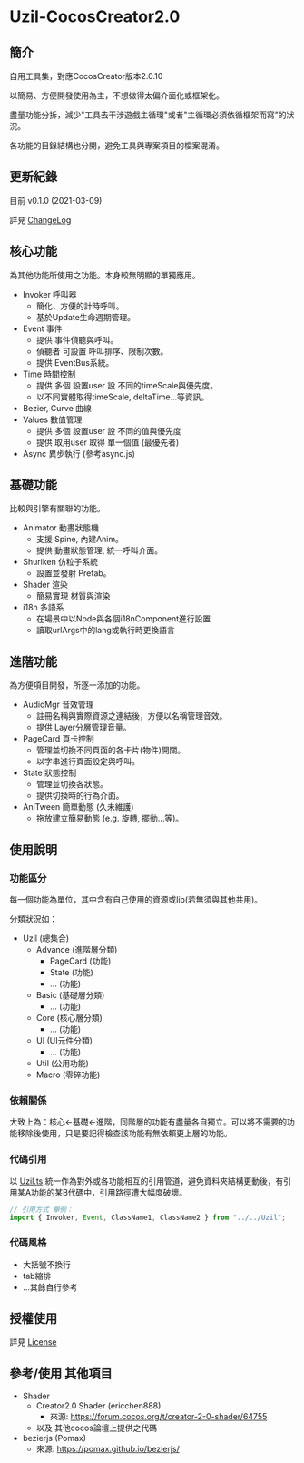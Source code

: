 # Uzil-CocosCreator2.0

## 簡介

自用工具集，對應CocosCreator版本2.0.10

以簡易、方便開發使用為主，不想做得太偏介面化或框架化。

盡量功能分拆，減少"工具去干涉遊戲主循環"或者"主循環必須依循框架而寫"的狀況。

各功能的目錄結構也分開，避免工具與專案項目的檔案混淆。

## 更新紀錄

目前 v0.1.0 (2021-03-09)

詳見 [ChangeLog](CHANGELOG.md)


## 核心功能

為其他功能所使用之功能。本身較無明顯的單獨應用。

- Invoker 呼叫器
  - 簡化、方便的計時呼叫。
  - 基於Update生命週期管理。
- Event 事件
  - 提供 事件偵聽與呼叫。
  - 偵聽者 可設置 呼叫排序、限制次數。
  - 提供 EventBus系統。
- Time 時間控制
  - 提供 多個 設置user 設 不同的timeScale與優先度。
  - 以不同實體取得timeScale, deltaTime...等資訊。
- Bezier, Curve 曲線
- Values 數值管理
  - 提供 多個 設置user 設 不同的值與優先度
  - 提供 取用user 取得 單一個值 (最優先者)
- Async 異步執行 (參考async.js)

## 基礎功能

比較與引擎有關聯的功能。

- Animator 動畫狀態機
  - 支援 Spine, 內建Anim。
  - 提供 動畫狀態管理, 統一呼叫介面。
- Shuriken 仿粒子系統
  - 設置並發射 Prefab。
- Shader 渲染
  - 簡易實現 材質與渲染
- i18n 多語系
  - 在場景中以Node與各個i18nComponent進行設置
  - 讀取urlArgs中的lang或執行時更換語言

## 進階功能

為方便項目開發，所逐一添加的功能。

- AudioMgr 音效管理
  - 註冊名稱與實際資源之連結後，方便以名稱管理音效。
  - 提供 Layer分層管理音量。
- PageCard 頁卡控制
  - 管理並切換不同頁面的各卡片(物件)開關。
  - 以字串進行頁面設定與呼叫。
- State 狀態控制
  - 管理並切換各狀態。
  - 提供切換時的行為介面。
- AniTween 簡單動態 (久未維護)
  - 拖放建立簡易動態 (e.g. 旋轉, 擺動...等)。

## 使用說明

### 功能區分

每一個功能為單位，其中含有自己使用的資源或lib(若無須與其他共用)。

分類狀況如：
- Uzil (總集合)
  - Advance (進階層分類)
    - PageCard (功能)
    - State (功能)
    - ... (功能)
  - Basic (基礎層分類)
    - ... (功能)
  - Core (核心層分類)
    - ... (功能)
  - UI (UI元件分類)
    - ... (功能)
  - Util (公用功能)
  - Macro (零碎功能)

### 依賴關係
大致上為：核心<-基礎<-進階，同階層的功能有盡量各自獨立。可以將不需要的功能移除後使用，只是要記得檢查該功能有無依賴更上層的功能。

### 代碼引用
以 [Uzil.ts](assets/import_out/Uzil/Uzil.ts) 統一作為對外或各功能相互的引用管道，避免資料夾結構更動後，有引用某A功能的某B代碼中，引用路徑遭大幅度破壞。
``` typescript
// 引用方式 舉例：
import { Invoker, Event, ClassName1, ClassName2 } from "../../Uzil";
```

### 代碼風格

- 大括號不換行
- tab縮排
- ...其餘自行參考

## 授權使用

詳見 [License](LICENSE)

## 參考/使用 其他項目

- Shader
  - Creator2.0 Shader (ericchen888)
    - 來源: https://forum.cocos.org/t/creator-2-0-shader/64755
  - 以及 其他cocos論壇上提供之代碼
- bezierjs (Pomax)
  - 來源: https://pomax.github.io/bezierjs/